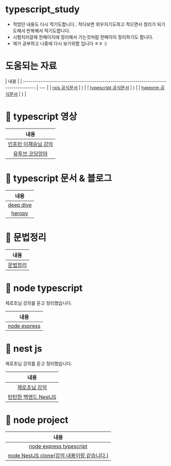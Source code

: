 # typescript_study

- 적었던 내용도 다시 적기도합니다.. 적다보면 외우지기도하고 적으면서 정리가 되기도해서
  반복해서 적기도합니다.
- 시험치러갈때 한페이지에 정리해서 가는것처럼 한페이지 정리하기도 합니다.
- 제가 공부하고 나중에 다시 보기위함 입니다 ㅎㅎ :)

# 도움되는 자료

|                                         내용                                          |
| :-----------------------------------------------------------------------------------: | --- |
| [rxjs 공식문서](https://github.com/smilejakdu/typescript_study/tree/main/inflean_lee) | )   |
|    [typescript 공식문서](https://www.typescriptlang.org/docs/handbook/intro.html)     | )   |
|                       [typeorm 공식문서](https://typeorm.io/#/)                       | )   |

# 📌 typescript 영상

|                                             내용                                             |
| :------------------------------------------------------------------------------------------: |
| [인프런 이재승님 강의](https://github.com/smilejakdu/typescript_study/tree/main/inflean_lee) |
|   [유투브 코딩앙마](https://github.com/smilejakdu/typescript_study/tree/main/coding_devil)   |

# 📌 typescript 문서 & 블로그

|                              내용                               |
| :-------------------------------------------------------------: |
| [deep dive](https://radlohead.gitbook.io/typescript-deep-dive/) |
|      [heropy](https://heropy.blog/2020/01/27/typescript/)       |

# 📌 문법정리

|                           내용                           |
| :------------------------------------------------------: |
| [문법정리](https://velog.io/@ash3767/typescript-grammar) |

# 📌 node typescript

제로초님 강의를 듣고 정리했습니다.

|                                           내용                                           |
| :--------------------------------------------------------------------------------------: |
| [node express](https://github.com/smilejakdu/typescript_study/blob/main/node-typescript) |

# 📌 nest js

제로초님 강의를 듣고 정리했습니다.

|                                       내용                                       |
| :------------------------------------------------------------------------------: |
| [제로초님 강의](https://github.com/smilejakdu/typescript_study/blob/main/nestjs) |
|    [탄탄한 백엔드 NestJS](https://github.com/smilejakdu/solid_backend_nestjs)    |

# 📌 node project

|                                               내용                                               |
| :----------------------------------------------------------------------------------------------: |
|               [node express typescript](https://github.com/smilejakdu/node-watcha)               |
| [node NestJS clone(강의 내용이랑 같습니다.)](https://github.com/smilejakdu/node-bird-nest-clone) |

